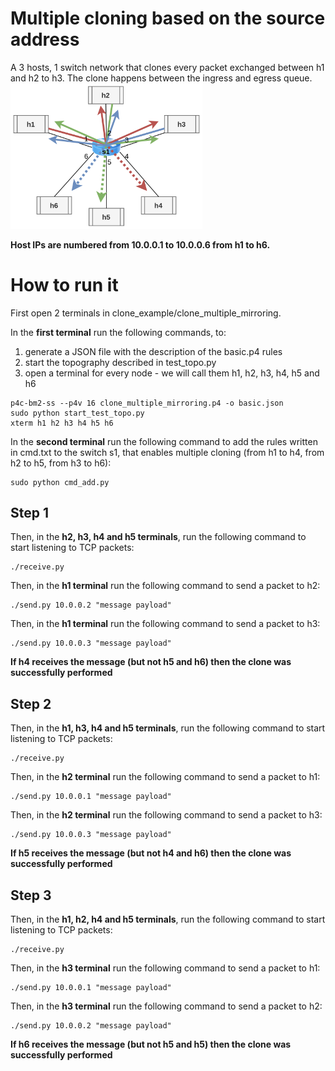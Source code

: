 # Multiple cloning based on the source address
A 3 hosts, 1 switch network that clones every packet exchanged between h1 and h2 to h3. The clone happens between the ingress and egress queue.
<img src="../../misc/img/P4img-multiple_cloning.png" alt="multiple_cloning.png" style="zoom:30%;"/> 

**Host IPs are numbered from 10.0.0.1 to 10.0.0.6 from h1 to h6.**

# How to run it
First open 2 terminals in clone_example/clone_multiple_mirroring.

In the **first terminal** run the following commands, to:
1. generate a JSON file with the description of the basic.p4 rules
2. start the topography described in test_topo.py
3. open a terminal for every node - we will call them h1, h2, h3, h4, h5 and h6
```shell
p4c-bm2-ss --p4v 16 clone_multiple_mirroring.p4 -o basic.json
sudo python start_test_topo.py
xterm h1 h2 h3 h4 h5 h6
```

In the **second terminal** run the following command to add the rules written in cmd.txt to the switch s1, that enables multiple cloning (from h1 to h4, from h2 to h5, from h3 to h6):
```shell
sudo python cmd_add.py
```

## Step 1

Then, in the **h2, h3, h4 and h5 terminals**, run the following command to start listening to TCP packets:
```shell
./receive.py
```

Then, in the **h1 terminal** run the following command to send a packet to h2:
```shell
./send.py 10.0.0.2 "message payload"
```

Then, in the **h1 terminal** run the following command to send a packet to h3:
```shell
./send.py 10.0.0.3 "message payload"
```

**If h4 receives the message (but not h5 and h6) then the clone was successfully performed**

## Step 2

Then, in the **h1, h3, h4 and h5 terminals**, run the following command to start listening to TCP packets:
```shell
./receive.py
```

Then, in the **h2 terminal** run the following command to send a packet to h1:
```shell
./send.py 10.0.0.1 "message payload"
```

Then, in the **h2 terminal** run the following command to send a packet to h3:
```shell
./send.py 10.0.0.3 "message payload"
```

**If h5 receives the message (but not h4 and h6) then the clone was successfully performed**

## Step 3

Then, in the **h1, h2, h4 and h5 terminals**, run the following command to start listening to TCP packets:
```shell
./receive.py
```

Then, in the **h3 terminal** run the following command to send a packet to h1:
```shell
./send.py 10.0.0.1 "message payload"
```

Then, in the **h3 terminal** run the following command to send a packet to h2:
```shell
./send.py 10.0.0.2 "message payload"
```

**If h6 receives the message (but not h5 and h5) then the clone was successfully performed**
